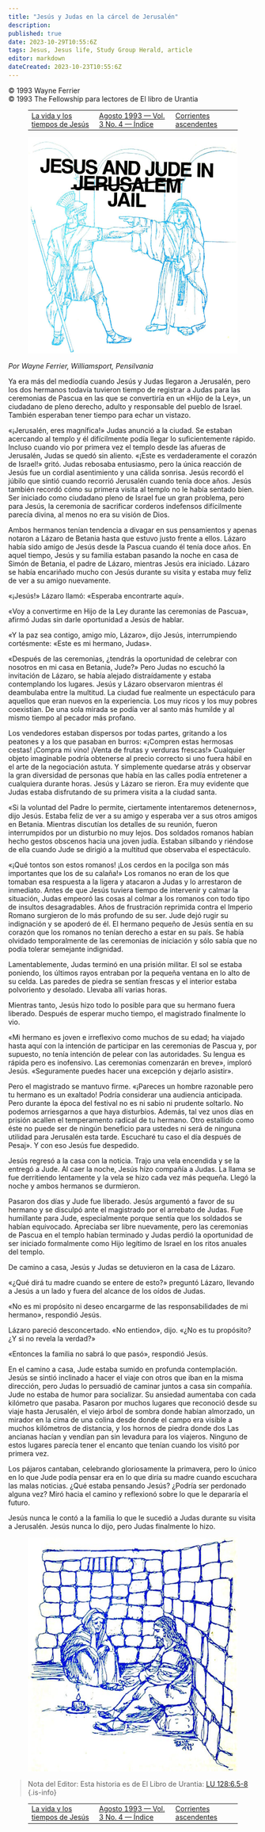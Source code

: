 ```yaml
---
title: "Jesús y Judas en la cárcel de Jerusalén"
description: 
published: true
date: 2023-10-29T10:55:6Z
tags: Jesus, Jesus life, Study Group Herald, article
editor: markdown
dateCreated: 2023-10-23T10:55:6Z
---
```


<p class="v-card v-sheet theme--light grey lighten-3 px-2">© 1993 Wayne Ferrier<br>© 1993 The Fellowship para lectores de El libro de Urantia</p>
<figure class="table chapter-navigator">
  <table>
    <tbody>
      <tr>
        <td>
        <a href="/es/article/Allen_Collins/The_Life_and_Times_of_Jesus">
          <span class="mdi mdi-arrow-left-drop-circle"></span><span class="pl-2">La vida y los tiempos de Jesús</span>
        </a>
        </td>
        <td>
        <a href="/es/index/articles_study_group_herald#agosto-1993-vol-3-no-4">
          <span class="mdi mdi-book-open-variant"></span><span class="pl-2">Agosto 1993 — Vol. 3 No. 4 — Índice</span>
        </a>
        </td>
        <td>
        <a href="/es/article/Stephen_Zendt/Ascending_Currents_2">
          <span class="pr-2">Corrientes ascendentes</span><span class="mdi mdi-arrow-right-drop-circle"></span>
        </a>
        </td>
      </tr>
    </tbody>
  </table>
</figure>



<figure id="Figure_1" class="image urantiapedia">
<img src="/image/article/Study_Group_Herald/Jesus_Judas.jpg">
</figure>

_Por Wayne Ferrier, Williamsport, Pensilvania_

Ya era más del mediodía cuando Jesús y Judas llegaron a Jerusalén, pero los dos hermanos todavía tuvieron tiempo de registrar a Judas para las ceremonias de Pascua en las que se convertiría en un «Hijo de la Ley», un ciudadano de pleno derecho, adulto y responsable del pueblo de Israel. También esperaban tener tiempo para echar un vistazo.

«¡Jerusalén, eres magnífica!» Judas anunció a la ciudad. Se estaban acercando al templo y él difícilmente podía llegar lo suficientemente rápido. Incluso cuando vio por primera vez el templo desde las afueras de Jerusalén, Judas se quedó sin aliento. «¡Este es verdaderamente el corazón de Israel!» gritó. Judas rebosaba entusiasmo, pero la única reacción de Jesús fue un cordial asentimiento y una cálida sonrisa. Jesús recordó el júbilo que sintió cuando recorrió Jerusalén cuando tenía doce años. Jesús también recordó cómo su primera visita al templo no le había sentado bien. Ser iniciado como ciudadano pleno de Israel fue un gran problema, pero para Jesús, la ceremonia de sacrificar corderos indefensos difícilmente parecía divina, al menos no era su visión de Dios.

Ambos hermanos tenían tendencia a divagar en sus pensamientos y apenas notaron a Lázaro de Betania hasta que estuvo justo frente a ellos. Lázaro había sido amigo de Jesús desde la Pascua cuando él tenía doce años. En aquel tiempo, Jesús y su familia estaban pasando la noche en casa de Simón de Betania, el padre de Lázaro, mientras Jesús era iniciado. Lázaro se había encariñado mucho con Jesús durante su visita y estaba muy feliz de ver a su amigo nuevamente.

«¡Jesús!» Lázaro llamó: «Esperaba encontrarte aquí».

«Voy a convertirme en Hijo de la Ley durante las ceremonias de Pascua», afirmó Judas sin darle oportunidad a Jesús de hablar.

«Y la paz sea contigo, amigo mío, Lázaro», dijo Jesús, interrumpiendo cortésmente: «Este es mi hermano, Judas».

«Después de las ceremonias, ¿tendrás la oportunidad de celebrar con nosotros en mi casa en Betania, Jude?» Pero Judas no escuchó la invitación de Lázaro, se había alejado distraídamente y estaba contemplando los lugares. Jesús y Lázaro observaron mientras él deambulaba entre la multitud. La ciudad fue realmente un espectáculo para aquellos que eran nuevos en la experiencia. Los muy ricos y los muy pobres coexistían. De una sola mirada se podía ver al santo más humilde y al mismo tiempo al pecador más profano.

Los vendedores estaban dispersos por todas partes, gritando a los peatones y a los que pasaban en burros: «¡Compren estas hermosas cestas! ¡Compra mi vino! ¡Venta de frutas y verduras frescas!» Cualquier objeto imaginable podría obtenerse al precio correcto si uno fuera hábil en el arte de la negociación astuta. Y simplemente quedarse atrás y observar la gran diversidad de personas que había en las calles podía entretener a cualquiera durante horas. Jesús y Lázaro se rieron. Era muy evidente que Judas estaba disfrutando de su primera visita a la ciudad santa.

«Si la voluntad del Padre lo permite, ciertamente intentaremos detenernos», dijo Jesús. Estaba feliz de ver a su amigo y esperaba ver a sus otros amigos en Betania. Mientras discutían los detalles de su reunión, fueron interrumpidos por un disturbio no muy lejos. Dos soldados romanos habían hecho gestos obscenos hacia una joven judía. Estaban silbando y riéndose de ella cuando Jude se dirigió a la multitud que observaba el espectáculo.

«¡Qué tontos son estos romanos! ¡Los cerdos en la pocilga son más importantes que los de su calaña!» Los romanos no eran de los que tomaban esa respuesta a la ligera y atacaron a Judas y lo arrestaron de inmediato. Antes de que Jesús tuviera tiempo de intervenir y calmar la situación, Judas empeoró las cosas al colmar a los romanos con todo tipo de insultos desagradables. Años de frustración reprimida contra el Imperio Romano surgieron de lo más profundo de su ser. Jude dejó rugir su indignación y se apoderó de él. El hermano pequeño de Jesús sentía en su corazón que los romanos no tenían derecho a estar en su país. Se había olvidado temporalmente de las ceremonias de iniciación y sólo sabía que no podía tolerar semejante indignidad.

Lamentablemente, Judas terminó en una prisión militar. El sol se estaba poniendo, los últimos rayos entraban por la pequeña ventana en lo alto de su celda. Las paredes de piedra se sentían frescas y el interior estaba polvoriento y desolado. Llevaba allí varias horas.

Mientras tanto, Jesús hizo todo lo posible para que su hermano fuera liberado. Después de esperar mucho tiempo, el magistrado finalmente lo vio.

«Mi hermano es joven e irreflexivo como muchos de su edad; ha viajado hasta aquí con la intención de participar en las ceremonias de Pascua y, por supuesto, no tenía intención de pelear con las autoridades. Su lengua es rápida pero es inofensivo. Las ceremonias comenzarán en breve», imploró Jesús. «Seguramente puedes hacer una excepción y dejarlo asistir».

Pero el magistrado se mantuvo firme. «¡Pareces un hombre razonable pero tu hermano es un exaltado! Podría considerar una audiencia anticipada. Pero durante la época del festival no es ni sabio ni prudente soltarlo. No podemos arriesgarnos a que haya disturbios. Además, tal vez unos días en prisión acallen el temperamento radical de tu hermano. Otro estallido como éste no puede ser de ningún beneficio para ustedes ni será de ninguna utilidad para Jerusalén esta tarde. Escucharé tu caso el día después de Pesaj». Y con eso Jesús fue despedido.

Jesús regresó a la casa con la noticia. Trajo una vela encendida y se la entregó a Jude. Al caer la noche, Jesús hizo compañía a Judas. La llama se fue derritiendo lentamente y la vela se hizo cada vez más pequeña. Llegó la noche y ambos hermanos se durmieron.

Pasaron dos días y Jude fue liberado. Jesús argumentó a favor de su hermano y se disculpó ante el magistrado por el arrebato de Judas. Fue humillante para Jude, especialmente porque sentía que los soldados se habían equivocado. Apreciaba ser libre nuevamente, pero las ceremonias de Pascua en el templo habían terminado y Judas perdió la oportunidad de ser iniciado formalmente como Hijo legítimo de Israel en los ritos anuales del templo.

De camino a casa, Jesús y Judas se detuvieron en la casa de Lázaro.

«¿Qué dirá tu madre cuando se entere de esto?» preguntó Lázaro, llevando a Jesús a un lado y fuera del alcance de los oídos de Judas.

«No es mi propósito ni deseo encargarme de las responsabilidades de mi hermano», respondió Jesús.

Lázaro pareció desconcertado. «No entiendo», dijo. «¿No es tu propósito? ¿Y si no revela la verdad?»

«Entonces la familia no sabrá lo que pasó», respondió Jesús.

En el camino a casa, Jude estaba sumido en profunda contemplación. Jesús se sintió inclinado a hacer el viaje con otros que iban en la misma dirección, pero Judas lo persuadió de caminar juntos a casa sin compañía. Jude no estaba de humor para socializar. Su ansiedad aumentaba con cada kilómetro que pasaba. Pasaron por muchos lugares que reconoció desde su viaje hasta Jerusalén, el viejo árbol de sombra donde habían almorzado, un mirador en la cima de una colina desde donde el campo era visible a muchos kilómetros de distancia, y los hornos de piedra donde dos Las ancianas hacían y vendían pan sin levadura para los viajeros. Ninguno de estos lugares parecía tener el encanto que tenían cuando los visitó por primera vez.

Los pájaros cantaban, celebrando gloriosamente la primavera, pero lo único en lo que Jude podía pensar era en lo que diría su madre cuando escuchara las malas noticias. ¿Qué estaba pensando Jesús? ¿Podría ser perdonado alguna vez? Miró hacia el camino y reflexionó sobre lo que le depararía el futuro.

Jesús nunca le contó a la familia lo que le sucedió a Judas durante su visita a Jerusalén. Jesús nunca lo dijo, pero Judas finalmente lo hizo.

<figure id="Figure_2" class="image urantiapedia">
<img src="/image/article/Study_Group_Herald/Jesus_Judas2.jpg">
</figure>

> Nota del Editor: Esta historia es de El Libro de Urantia: <a id="a95_60"></a>[LU 128:6.5-8](/es/The_Urantia_Book/128#p6_5)
{.is-info}

<figure class="table chapter-navigator">
  <table>
    <tbody>
      <tr>
        <td>
        <a href="/es/article/Allen_Collins/The_Life_and_Times_of_Jesus">
          <span class="mdi mdi-arrow-left-drop-circle"></span><span class="pl-2">La vida y los tiempos de Jesús</span>
        </a>
        </td>
        <td>
        <a href="/es/index/articles_study_group_herald#agosto-1993-vol-3-no-4">
          <span class="mdi mdi-book-open-variant"></span><span class="pl-2">Agosto 1993 — Vol. 3 No. 4 — Índice</span>
        </a>
        </td>
        <td>
        <a href="/es/article/Stephen_Zendt/Ascending_Currents_2">
          <span class="pr-2">Corrientes ascendentes</span><span class="mdi mdi-arrow-right-drop-circle"></span>
        </a>
        </td>
      </tr>
    </tbody>
  </table>
</figure>



